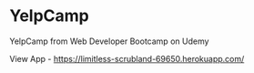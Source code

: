 # YelpCamp
YelpCamp from Web Developer Bootcamp on Udemy

View App - https://limitless-scrubland-69650.herokuapp.com/
